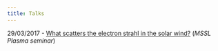 ```yaml
---
title: Talks
---
```


29/03/2017 - [What scatters the electron strahl in the solar wind?](talks/170329MSSL.pdf) (*MSSL Plasma seminar*)
